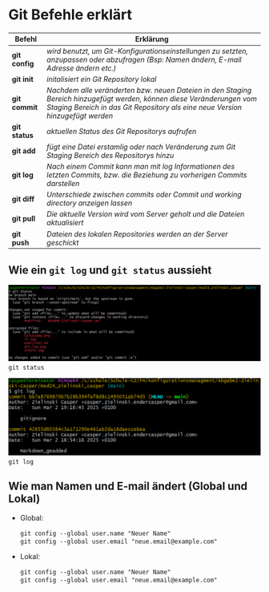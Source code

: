 # Git Befehle erklärt

| Befehl | Erklärung |
| -------------- | ------------- |
| **git config** | *wird benutzt, um Git-Konfigurationseinstellungen zu setzten, anzupassen oder abzufragen (Bsp: Namen ändern, E-mail Adresse ändern etc.)* |
| **git init** | *initalisiert ein Git Repository lokal* |
| **git commit** | *Nachdem alle veränderten bzw. neuen Dateien in den Staging Bereich hinzugefügt werden, können diese Veränderungen vom Staging Bereich in das Git Repository als eine neue Version hinzugefügt werden* |
| **git status** | *aktuellen Status des Git Repositorys aufrufen*  |
| **git add** |*fügt eine Datei erstamlig oder nach Veränderung zum Git Staging Bereich des Repositorys hinzu* |
| **git log** | *Nach einem Commit kann man mit log Informationen des letzten Commits, bzw. die Beziehung zu vorherigen Commits darstellen* |
| **git diff** | *Unterschiede zwischen commits oder Commit und working directory anzeigen lassen* |
| **git pull** | *Die aktuelle Version wird vom Server geholt und die Dateien aktualisiert* |
| **git push** | *Dateien des lokalen Repositories werden an der Server geschickt* |

## Wie ein `git log` und `git status` aussieht

![git status](git_status.png)
`git status`

![git log](git_log.png)
`git log`

## Wie man Namen und E-mail ändert (Global und Lokal)

- Global:

      git config --global user.name "Neuer Name"
      git config --global user.email "neue.email@example.com"

- Lokal:

      git config --global user.name "Neuer Name"
      git config --global user.email "neue.email@example.com"
      
